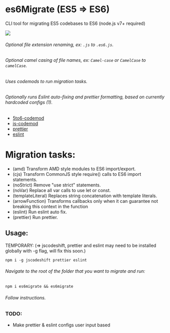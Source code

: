 # es6Migrate (ES5 => ES6)
CLI tool for migrating ES5 codebases to ES6 (node.js  v7+ required)

![](http://g.recordit.co/KUHCs0Snyz.gif)

###### Optional file extension renaming, ex: `.js` to `.es6.js`.
###### Optional camel casing of file names, ex: `Camel-case` or `CamelCase` to `camelCase`.
###### Uses codemods to run migration tasks.
###### Optionally runs Eslint auto-fixing and prettier formatting, based on currently hardcoded configs (1).

* [5to6-codemod](https://github.com/5to6/5to6-codemod)
* [js-codemod](https://github.com/cpojer/js-codemod)
* [prettier](https://github.com/prettier/prettier)
* [eslint](https://github.com/eslint/eslint)

# Migration tasks:
* (amd) Transform AMD style modules to ES6 import/export.
* (cjs) Transform CommonJS style require() calls to ES6 import statements.
* (noStrict) Remove "use strict" statements.
* (noVar) Replace all var calls to use let or const.
* (templateLiteral) Replaces string concatenation with template literals.
* (arrowFunction) Transforms callbacks only when it can guarantee not breaking this context in the function
* (eslint) Run eslint auto fix.
* (prettier) Run prettier.


## Usage:
TEMPORARY: (=> jscodeshift, prettier and eslint may need to be installed globally with -g flag, will fix this soon.)

`npm i -g jscodeshift prettier eslint`

###### Navigate to the root of the folder that you want to migrate and run:
`npm i es6migrate && es6migrate`
###### Follow instructions.

### TODO:
* Make prettier & eslint configs user input based
